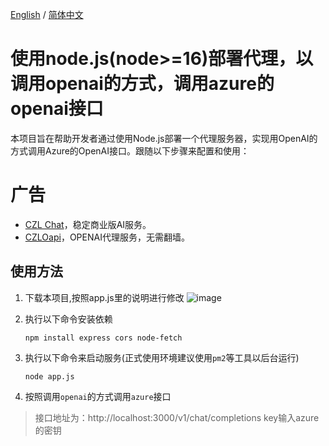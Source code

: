 [English](./readme-en.md) / [简体中文](./readme.md)

# 使用node.js(node>=16)部署代理，以调用openai的方式，调用azure的openai接口

本项目旨在帮助开发者通过使用Node.js部署一个代理服务器，实现用OpenAI的方式调用Azure的OpenAI接口。跟随以下步骤来配置和使用：

# 广告
- [CZL Chat](https://chat.czl.net)，稳定商业版AI服务。
- [CZLOapi](https://oapi.czl.net)，OPENAI代理服务，无需翻墙。

## 使用方法
1. 下载本项目,按照app.js里的说明进行修改
![image](https://img.cdn.czl.net/i/2023/05/25/9t3ev.webp)

2. 执行以下命令安装依赖
    ``` 
    npm install express cors node-fetch
    ```

3. 执行以下命令来启动服务(正式使用环境建议使用`pm2`等工具以后台运行)
    ```
    node app.js
    ```
4. 按照调用`openai`的方式调用`azure`接口
> 接口地址为：http://localhost:3000/v1/chat/completions
> key输入azure的密钥

